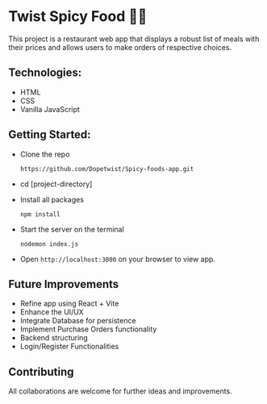 # Twist Spicy Food 🧆🍕
This project is a restaurant web app that displays a robust list of meals with their prices and allows users to make orders of respective choices.  

## Technologies:  

*   HTML
*   CSS
*   Vanilla JavaScript

## Getting Started:

*   Clone the repo

    `https://github.com/Dopetwist/Spicy-foods-app.git`
    
*   cd [project-directory]
*   Install all packages

      `npm install`
    
*   Start the server on the terminal

    `nodemon index.js`
    
*   Open `http://localhost:3000` on your browser to view app.

## Future Improvements

*  Refine app using React + Vite
*  Enhance the UI/UX
*  Integrate Database for persistence
*  Implement Purchase Orders functionality
*  Backend structuring
*  Login/Register Functionalities

## Contributing

All collaborations are welcome for further ideas and improvements.

